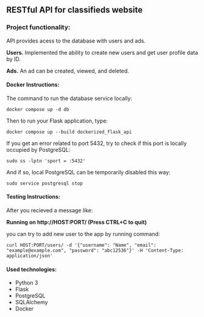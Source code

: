 ## RESTful API for classifieds website

### Project functionality:

API provides acess to the database with users and ads.

**Users.** Implemented the ability to create new users and get user profile data by ID.

**Ads.** An ad can be created, viewed, and deleted.


#### Docker Instructions:

The command to run the database service locally:

`docker compose up -d db`

Then to run your Flask application, type:

`docker compose up --build dockerized_flask_api`

If you get an error related to port 5432, try to check if this port is locally occupied by PostgreSQL:

`sudo ss -lptn 'sport = :5432'`

And if so, local PostgreSQL can be temporarily disabled this way:

`sudo service postgresql stop`

#### Testing Instructions:

After you recieved a message like:

**Running on http://HOST:PORT/ (Press CTRL+C to quit)**

you can try to add new user to the app by running command:
    
`curl HOST:PORT/users/ -d '{"username": "Name", "email": "example@example.com", "password": "abc12536"}' -H 'Content-Type: application/json'`


#### Used technologies:
- Python 3
- Flask
- PostgreSQL
- SQLAlchemy
- Docker
